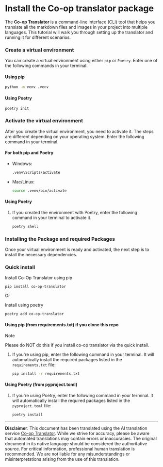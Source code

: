 <!--
CO_OP_TRANSLATOR_METADATA:
{
  "original_hash": "510827ad22a2031a50838919c3594828",
  "translation_date": "2025-10-15T02:06:26+00:00",
  "source_file": "getting_started/command-line-guide/install-package.md",
  "language_code": "en"
}
-->
# Install the Co-op translator package

The **Co-op Translator** is a command-line interface (CLI) tool that helps you translate all the markdown files and images in your project into multiple languages. This tutorial will walk you through setting up the translator and running it for different scenarios.

### Create a virtual environment

You can create a virtual environment using either `pip` or `Poetry`. Enter one of the following commands in your terminal.

#### Using pip

```bash
python -m venv .venv
```

#### Using Poetry

```bash
poetry init
```

### Activate the virtual environment

After you create the virtual environment, you need to activate it. The steps are different depending on your operating system. Enter the following command in your terminal.

#### For both pip and Poetry

- Windows:

    ```bash
    .venv\Scripts\activate
    ```

- Mac/Linux:

    ```bash
    source .venv/bin/activate
    ```

#### Using Poetry

1. If you created the environment with Poetry, enter the following command in your terminal to activate it.

    ```bash
    poetry shell
    ```

### Installing the Package and required Packages

Once your virtual environment is ready and activated, the next step is to install the necessary dependencies.

### Quick install

Install Co-Op Translator using pip

```
pip install co-op-translator
```
Or 

Install using poetry
```
poetry add co-op-translator
```

#### Using pip (from requirements.txt) if you clone this repo 

> [!NOTE]
> Please do NOT do this if you install co-op translator via the quick install.

1. If you're using pip, enter the following command in your terminal. It will automatically install the required packages listed in the `requirements.txt` file:

    ```bash
    pip install -r requirements.txt
    ```

#### Using Poetry (from pyproject.toml)

1. If you're using Poetry, enter the following command in your terminal. It will automatically install the required packages listed in the `pyproject.toml` file:

    ```bash
    poetry install
    ```

---

**Disclaimer**:
This document has been translated using the AI translation service [Co-op Translator](https://github.com/Azure/co-op-translator). While we strive for accuracy, please be aware that automated translations may contain errors or inaccuracies. The original document in its native language should be considered the authoritative source. For critical information, professional human translation is recommended. We are not liable for any misunderstandings or misinterpretations arising from the use of this translation.